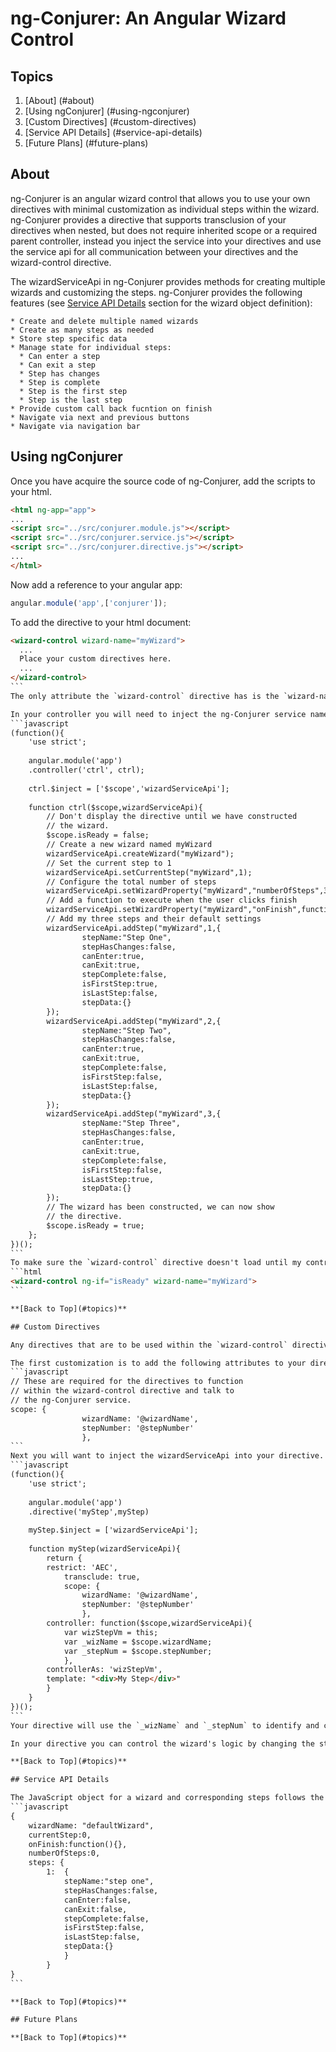 # ng-Conjurer: An Angular Wizard Control

## Topics

  1. [About] (#about)
  1. [Using ngConjurer] (#using-ngconjurer)
  1. [Custom Directives] (#custom-directives)
  1. [Service API Details] (#service-api-details)
  1. [Future Plans] (#future-plans)

## About

ng-Conjurer is an angular wizard control that allows you to use your own directives with minimal customization as individual steps within the wizard. ng-Conjurer provides a directive that supports transclusion of your directives when nested, but does not require inherited scope or a required parent controller, instead you inject the service into your directives and use the service api for all communication between your directives and the wizard-control directive. 

The wizardServiceApi in ng-Conjurer provides methods for creating multiple wizards and customizing the steps. ng-Conjurer provides the following features (see [Service API Details](#service-api-details) section for the wizard object definition):

	* Create and delete multiple named wizards
	* Create as many steps as needed
	* Store step specific data
	* Manage state for individual steps:
	  * Can enter a step
	  * Can exit a step
	  * Step has changes
	  * Step is complete
	  * Step is the first step
	  * Step is the last step
	* Provide custom call back fucntion on finish
	* Navigate via next and previous buttons
	* Navigate via navigation bar

## Using ngConjurer

Once you have acquire the source code of ng-Conjurer, add the scripts to your html.
```html
<html ng-app="app">
...
<script src="../src/conjurer.module.js"></script>
<script src="../src/conjurer.service.js"></script>
<script src="../src/conjurer.directive.js"></script>
...
</html>
```
Now add a reference to your angular app:
```javascript
angular.module('app',['conjurer']);
```
To add the directive to your html document:
````html
<wizard-control wizard-name="myWizard">
  ...
  Place your custom directives here.
  ...
</wizard-control>
```
The only attribute the `wizard-control` directive has is the `wizard-name` attribute and it is required. This provides a unique named instance that is used when communicating between the directives and conjurer service.

In your controller you will need to inject the ng-Conjurer service named `wizardServiceApi`. You can then use the service to create a new named wizard and begin to set the properties:
```javascript
(function(){
	'use strict';
	
	angular.module('app')
	.controller('ctrl', ctrl);
	
	ctrl.$inject = ['$scope','wizardServiceApi'];
	
	function ctrl($scope,wizardServiceApi){
		// Don't display the directive until we have constructed
		// the wizard.
		$scope.isReady = false;
		// Create a new wizard named myWizard
		wizardServiceApi.createWizard("myWizard");
		// Set the current step to 1
		wizardServiceApi.setCurrentStep("myWizard",1);
		// Configure the total number of steps
		wizardServiceApi.setWizardProperty("myWizard","numberOfSteps",3)
		// Add a function to execute when the user clicks finish
		wizardServiceApi.setWizardProperty("myWizard","onFinish",function(){alert("You clicked finish.");})
		// Add my three steps and their default settings
		wizardServiceApi.addStep("myWizard",1,{
				stepName:"Step One",
				stepHasChanges:false,
				canEnter:true,
				canExit:true,
				stepComplete:false,
				isFirstStep:true,
				isLastStep:false,
				stepData:{}
		});
		wizardServiceApi.addStep("myWizard",2,{
				stepName:"Step Two",
				stepHasChanges:false,
				canEnter:true,
				canExit:true,
				stepComplete:false,
				isFirstStep:false,
				isLastStep:false,
				stepData:{}
		});
		wizardServiceApi.addStep("myWizard",3,{
				stepName:"Step Three",
				stepHasChanges:false,
				canEnter:true,
				canExit:true,
				stepComplete:false,
				isFirstStep:false,
				isLastStep:true,
				stepData:{}
		});
		// The wizard has been constructed, we can now show
		// the directive.
		$scope.isReady = true;
	};
})();
```
To make sure the `wizard-control` directive doesn't load until my controller has finished creating and configuring my wizard I use `ng-if="isReady"` in the wizard-control and toggle the value in my controller after all my steps have been configured:
```html
<wizard-control ng-if="isReady" wizard-name="myWizard">
```

**[Back to Top](#topics)**

## Custom Directives

Any directives that are to be used within the `wizard-control` directive will need to be modified to work with ng-Conjurer. The directives may have an isolated scope and are not required to inherit the parent scope or require the wizard-control directive's controller instace either.

The first customization is to add the following attributes to your directive's scope:
```javascript
// These are required for the directives to function
// within the wizard-control directive and talk to
// the ng-Conjurer service.
scope: {
				wizardName: '@wizardName',
				stepNumber: '@stepNumber'
				},
```
Next you will want to inject the wizardServiceApi into your directive. Below is an example custom directive called myStep:
```javascript
(function(){
	'use strict';
	
	angular.module('app')
	.directive('myStep',myStep)
	
	myStep.$inject = ['wizardServiceApi'];
	
	function myStep(wizardServiceApi){
		return {
		restrict: 'AEC',
			transclude: true,
			scope: {
				wizardName: '@wizardName',
				stepNumber: '@stepNumber'
				},
		controller: function($scope,wizardServiceApi){
			var wizStepVm = this;
			var _wizName = $scope.wizardName;
			var _stepNum = $scope.stepNumber;
			},
		controllerAs: 'wizStepVm',
		template: "<div>My Step</div>"
		}
	}
})();
```
Your directive will use the `_wizName` and `_stepNum` to identify and communicate with the wizardServiceApi. ng-Conjurer uses the jQuery .show/.hide method to show the current step and hide all other non-active steps. It uses the `step-number` attribute on your directive to determine the identification of the steps and manipulate them.

In your directive you can control the wizard's logic by changing the state of the step through the `wizardServiceApi`. 

**[Back to Top](#topics)**

## Service API Details

The JavaScript object for a wizard and corresponding steps follows the structure below:
```javascript
{
	wizardName: "defaultWizard",
	currentStep:0,
	onFinish:function(){},
	numberOfSteps:0,
	steps: {
		1:	{
			stepName:"step one",
			stepHasChanges:false,
			canEnter:false,
			canExit:false,
			stepComplete:false,
			isFirstStep:false,
			isLastStep:false,
			stepData:{}
			}
		}
}
```

**[Back to Top](#topics)**

## Future Plans

**[Back to Top](#topics)**

